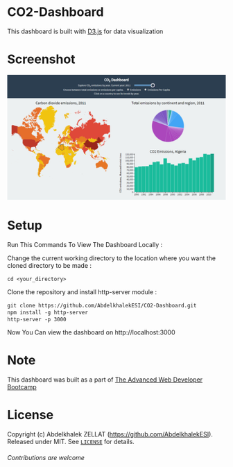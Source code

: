 
# CO2-Dashboard
This dashboard is built with [D3.js](https://d3js.org/) for data visualization 

# Screenshot 

![Screen](/Screen.png)

# Setup 
Run This Commands To View The Dashboard Locally : 

Change the current working directory to the location where you want the cloned directory to be made : 
```
cd <your_directory>
```
Clone the repository and install http-server module : 
```
git clone https://github.com/AbdelkhalekESI/CO2-Dashboard.git
npm install -g http-server
http-server -p 3000
```


Now You Can view the dashboard on http://localhost:3000

# Note 
This dashboard was built as a part of [The Advanced Web Developer Bootcamp](https://www.udemy.com/the-advanced-web-developer-bootcamp/)

# License 

Copyright (c) Abdelkhalek ZELLAT (https://github.com/AbdelkhalekESI). Released under MIT. See [`LICENSE`](/LICENSE) for details.

###### Contributions are welcome 
